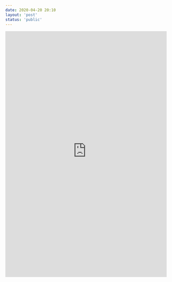 ```yaml
---
date: 2020-04-20 20:10
layout: 'post'
status: 'public'
---
```

<iframe src="https://vernallove-my.sharepoint.com/personal/verano_besunny_top/_layouts/15/Doc.aspx?sourcedoc={11a96aa9-fcbb-4882-81fc-35b3ef4a442c}&amp;action=embedview&amp;wdStartOn=1" width="100%" height="770px" frameborder="0">这是嵌入 <a target="_blank" href="https://office.com">Microsoft Office</a> 文档，由 <a target="_blank" href="https://office.com/webapps">Office</a> 提供支持。</iframe>